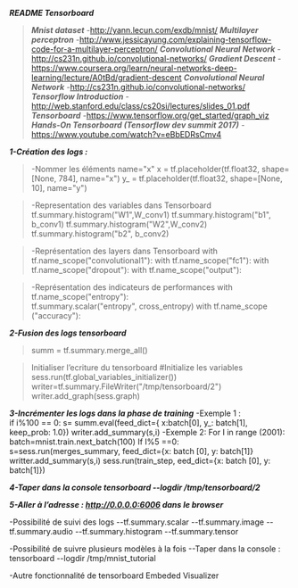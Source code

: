 
***README  Tensorboard*** 

>***Mnist dataset*** 
-http://yann.lecun.com/exdb/mnist/
>***Multilayer perceptron*** 
-http://www.jessicayung.com/explaining-tensorflow-code-for-a-multilayer-perceptron/
>***Convolutional Neural Network*** 
-http://cs231n.github.io/convolutional-networks/
>***Gradient Descent*** 
-https://www.coursera.org/learn/neural-networks-deep-learning/lecture/A0tBd/gradient-descent
>***Convolutional Neural Network*** 
-http://cs231n.github.io/convolutional-networks/
>***Tensorflow Introduction*** 
-http://web.stanford.edu/class/cs20si/lectures/slides_01.pdf
>***Tensorboard*** 
-https://www.tensorflow.org/get_started/graph_viz
>***Hands-On Tensorboard (Tensorflow dev summit 2017)***
-https://www.youtube.com/watch?v=eBbEDRsCmv4

***1-Création des logs :***
>-Nommer les éléments name="x"
x = tf.placeholder(tf.float32, shape=[None, 784], name="x")
y_ = tf.placeholder(tf.float32, shape=[None, 10], name="y")

>-Representation des variables dans Tensorboard
tf.summary.histogram("W1",W_conv1)
tf.summary.histogram("b1", b_conv1)
tf.summary.histogram("W2",W_conv2)
tf.summary.histogram("b2", b_conv2)

>-Représentation des layers dans Tensorboard 
with tf.name_scope("convolutional1"): 
with tf.name_scope("fc1"):
with tf.name_scope("dropout"):
with tf.name_scope("output"):

>-Représentation des indicateurs de performances 
with tf.name_scope("entropy"):   
tf.summary.scalar("entropy", cross_entropy)
with tf.name_scope ("accuracy"):

***2-Fusion des logs tensorboard***
>summ = tf.summary.merge_all()

>Initialiser l’ecriture du tensorboard 
#Initialize les variables 
        sess.run(tf.global_variables_initializer())
        writer=tf.summary.FileWriter("/tmp/tensorboard/2")
        writer.add_graph(sess.graph)

***3-Incrémenter les logs dans la phase de training*** 
-Exemple 1 :  
if i%100 == 0:
        s= summ.eval(feed_dict={
        x:batch[0], y_: batch[1], keep_prob: 1.0})
        writer.add_summary(s,i)
-Exemple 2: 
For I in range (2001): 
batch=mnist.train.next_batch(100)
If I%5 ==0: 
s=sess.run(merges_summary, feed_dict={x: batch [0], y: batch[1]}
writter.add_summary(s,i)
sess.run(train_step, eed_dict={x: batch [0], y: batch[1]})


***4-Taper dans la console tensorboard --logdir /tmp/tensorboard/2***

***5-Aller à l’adresse : http://0.0.0.0:6006 dans le browser*** 

-Possibilité de suivi des logs 
--tf.summary.scalar 
--tf.summary.image 
--tf.summary.audio 
--tf.summary.histogram 
--tf.summary.tensor 

-Possibilité de suivre plusieurs modèles à la fois 
--Taper dans la console : tensorboard --logdir /tmp/mnist_tutorial

-Autre fonctionnalité de tensorboard Embeded Visualizer 
 
